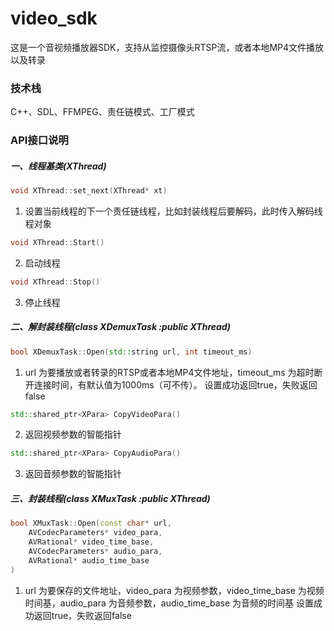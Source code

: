 # video_sdk
这是一个音视频播放器SDK，支持从监控摄像头RTSP流，或者本地MP4文件播放以及转录

### 技术栈
C++、SDL、FFMPEG、责任链模式、工厂模式

### API接口说明

##### 一、线程基类(XThread)
```C++
void XThread::set_next(XThread* xt)
```
1. 设置当前线程的下一个责任链线程，比如封装线程后要解码，此时传入解码线程对象

```C++
void XThread::Start()
```
2. 启动线程
```C++
void XThread::Stop()
```
3. 停止线程

##### 二、解封装线程(class XDemuxTask :public XThread)
```C++
bool XDemuxTask::Open(std::string url, int timeout_ms)
```
1. url 为要播放或者转录的RTSP或者本地MP4文件地址，timeout_ms 为超时断开连接时间，有默认值为1000ms（可不传）。
设置成功返回true，失败返回false

```C++
std::shared_ptr<XPara> CopyVideoPara()
```
2. 返回视频参数的智能指针

```C++
std::shared_ptr<XPara> CopyAudioPara()
```
3. 返回音频参数的智能指针

##### 三、封装线程(class XMuxTask :public XThread)
```C++
bool XMuxTask::Open(const char* url,
    AVCodecParameters* video_para,
    AVRational* video_time_base,
    AVCodecParameters* audio_para,
    AVRational* audio_time_base 
)
```
1. url 为要保存的文件地址，video_para 为视频参数，video_time_base 为视频时间基，audio_para 为音频参数，audio_time_base 为音频的时间基
设置成功返回true，失败返回false

